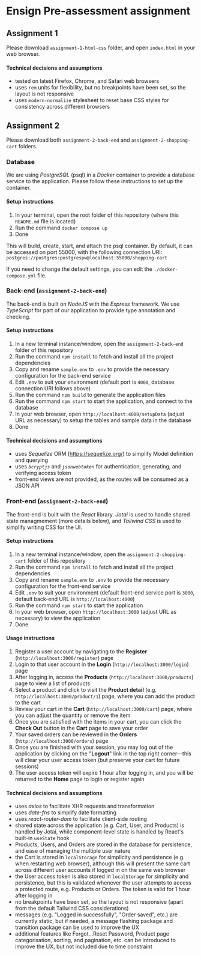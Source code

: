 # Ensign Pre-assessment assignment

## Assignment 1
Please download `assignment-1-html-css` folder, and open `index.html` in your web browser.

#### Technical decisions and assumptions
- tested on latest Firefox, Chrome, and Safari web browsers
- uses `rem` units for flexibility, but no breakpoints have been set, so the layout is not responsive
- uses `modern-normalize` stylesheet to reset base CSS styles for consistency across different browsers

## Assignment 2
Please download both `assignment-2-back-end` and `assignment-2-shopping-cart` folders.

### Database
We are using *PostgreSQL* (psql) in a *Docker* container to provide a database service to the application. Please follow these instructions to set up the container.

#### Setup instructions

1. In your terminal, open the root folder of this repository (where this `README.md` file is located)
2. Run the command `docker compose up`
3. Done

This will build, create, start, and attach the psql container. By default, it can be accessed on port 55000, with the following connection URI: `postgres://postgres:postgrespw@localhost:55000/shopping-cart`

If you need to change the default settings, you can edit the `./docker-compose.yml` file.

### Back-end (`assignment-2-back-end`)
The back-end is built on *NodeJS* with the *Express* framework. We use *TypeScript* for part of our application to provide type annotation and checking.

#### Setup instructions
1. In a new terminal instance/window, open the `assignment-2-back-end` folder of this repository
2. Run the command `npm install` to fetch and install all the project dependencies
3. Copy and rename `sample.env` to `.env` to provide the necessary configuration for the back-end service
4. Edit `.env` to suit your environment (default port is `4000`, database connection URI follows above)
5. Run the command `npm build` to generate the application files
6. Run the command `npm start` to start the application, and connect to the database
7. In your web browser, open `http://localhost:4000/setupData` (adjust URL as necessary) to setup the tables and sample data in the database
8. Done

#### Technical decisions and assumptions
- uses *Sequelize* ORM (https://sequelize.org/) to simplify Model definition and querying
- uses *`bcryptjs`* and *`jsonwebtoken`* for authentication, generating, and verifying access token
- front-end views are not provided, as the routes will be consumed as a JSON API

### Front-end (`assignment-2-back-end`)
The front-end is built with the *React* library. *Jotai* is used to handle shared state managmement (more details below), and *Tailwind CSS* is used to simplify writing CSS for the UI.

#### Setup instructions
1. In a new terminal instance/window, open the `assignment-2-shopping-cart` folder of this repository
2. Run the command `npm install` to fetch and install all the project dependencies
3. Copy and rename `sample.env` to `.env` to provide the necessary configuration for the front-end service
4. Edit `.env` to suit your environment (default front-end service port is `3000`, default back-end URL is `http://localhost:4000`)
5. Run the command `npm start` to start the application
6. In your web browser, open `http://localhost:3000` (adjust URL as necessary) to view the application
7. Done

#### Usage instructions
1. Register a user account by navigating to the **Register** (`http://localhost:3000/register`) page 
2. Login to that user account in the **Login** (`http://localhost:3000/login`) page
3. After logging in, access the **Products** (`http://localhost:3000/products`) page to view a list of products
4. Select a product and click to visit the **Product detail** (e.g. `http://localhost:3000/product/1`) page, where you can add the product to the cart 
5. Review your cart in the **Cart** (`http://localhost:3000/cart`) page, where you can adjust the quantity or remove the item
6. Once you are satisfied with the items in your cart, you can click the **Check Out** button in the **Cart** page to save your order
7. Your saved orders can be reviewed in the **Orders** (`http://localhost:3000/orders`) page
8. Once you are finished with your session, you may log out of the application by clicking on the "**Logout**" link in the top right corner—this will clear your user access token (but preserve your cart for future sessions)
9. The user access token will expire 1 hour after logging in, and you will be returned to the **Home** page to login or register again
 
#### Technical decisions and assumptions
- uses *axios* to facilitate XHR requests and transformation
- uses *date-fns* to simplify date formatting
- uses *react-router-dom* to facilitate client-side routing
- shared state across the application (e.g. Cart, User, and Products) is handled by Jotai, while component-level state is handled by React's built-in `useState` hook
- Products, Users, and Orders are stored in the database for persistence, and ease of managing the multiple user nature
- the Cart is stored in `localStorage` for simplicity and persistence (e.g. when restarting web browser), although this will present the same cart across different user accounts if logged in on the same web browser
- the User access token is also stored in `localStorage` for simplicity and persistence, but this is validated whenever the user attempts to access a protected route, e.g. Products or Orders. The token is valid for 1 hour after logging in
- no breakpoints have been set, so the layout is not responsive (apart from the default Tailwind CSS considerations)
- messages (e.g. "Logged in successfully", "Order saved", etc.) are currently static, but if needed, a message flashing package and transition package can be used to improve the UX
- additional features like Forgot...Reset Password, Product page categorisation, sorting, and pagination, etc. can be introduced to improve the UX, but not included due to time constraint

